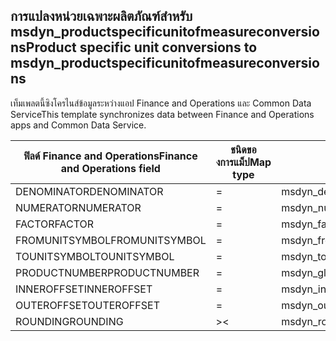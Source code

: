 ## <a name="product-specific-unit-conversions-to-msdyn_productspecificunitofmeasureconversions"></a><span data-ttu-id="ab6ff-101">การแปลงหน่วยเฉพาะผลิตภัณฑ์สำหรับ msdyn_productspecificunitofmeasureconversions</span><span class="sxs-lookup"><span data-stu-id="ab6ff-101">Product specific unit conversions to msdyn_productspecificunitofmeasureconversions</span></span>

<span data-ttu-id="ab6ff-102">เท็มเพลตนี้ซิงโครไนส์ข้อมูลระหว่างแอป Finance and Operations และ Common Data Service</span><span class="sxs-lookup"><span data-stu-id="ab6ff-102">This template synchronizes data between Finance and Operations apps and Common Data Service.</span></span>

<span data-ttu-id="ab6ff-103">ฟิลด์ Finance and Operations</span><span class="sxs-lookup"><span data-stu-id="ab6ff-103">Finance and Operations field</span></span> | <span data-ttu-id="ab6ff-104">ชนิดของการแม็ป</span><span class="sxs-lookup"><span data-stu-id="ab6ff-104">Map type</span></span> | <span data-ttu-id="ab6ff-105">ฟิลด์ Dynamics 365 อื่นๆ</span><span class="sxs-lookup"><span data-stu-id="ab6ff-105">Other Dynamics 365 field</span></span> | <span data-ttu-id="ab6ff-106">ค่าเริ่มต้น</span><span class="sxs-lookup"><span data-stu-id="ab6ff-106">Default value</span></span>
---|---|---|---
<span data-ttu-id="ab6ff-107">DENOMINATOR</span><span class="sxs-lookup"><span data-stu-id="ab6ff-107">DENOMINATOR</span></span> | = | <span data-ttu-id="ab6ff-108">msdyn_denominator</span><span class="sxs-lookup"><span data-stu-id="ab6ff-108">msdyn_denominator</span></span> | 
<span data-ttu-id="ab6ff-109">NUMERATOR</span><span class="sxs-lookup"><span data-stu-id="ab6ff-109">NUMERATOR</span></span> | = | <span data-ttu-id="ab6ff-110">msdyn_numerator</span><span class="sxs-lookup"><span data-stu-id="ab6ff-110">msdyn_numerator</span></span> | 
<span data-ttu-id="ab6ff-111">FACTOR</span><span class="sxs-lookup"><span data-stu-id="ab6ff-111">FACTOR</span></span> | = | <span data-ttu-id="ab6ff-112">msdyn_factor</span><span class="sxs-lookup"><span data-stu-id="ab6ff-112">msdyn_factor</span></span> | 
<span data-ttu-id="ab6ff-113">FROMUNITSYMBOL</span><span class="sxs-lookup"><span data-stu-id="ab6ff-113">FROMUNITSYMBOL</span></span> | = | <span data-ttu-id="ab6ff-114">msdyn_fromunit.msdyn_symbol</span><span class="sxs-lookup"><span data-stu-id="ab6ff-114">msdyn_fromunit.msdyn_symbol</span></span> | 
<span data-ttu-id="ab6ff-115">TOUNITSYMBOL</span><span class="sxs-lookup"><span data-stu-id="ab6ff-115">TOUNITSYMBOL</span></span> | = | <span data-ttu-id="ab6ff-116">msdyn_tounit.msdyn_symbol</span><span class="sxs-lookup"><span data-stu-id="ab6ff-116">msdyn_tounit.msdyn_symbol</span></span> | 
<span data-ttu-id="ab6ff-117">PRODUCTNUMBER</span><span class="sxs-lookup"><span data-stu-id="ab6ff-117">PRODUCTNUMBER</span></span> | = | <span data-ttu-id="ab6ff-118">msdyn_globalproduct.msdyn_productnumber</span><span class="sxs-lookup"><span data-stu-id="ab6ff-118">msdyn_globalproduct.msdyn_productnumber</span></span> | 
<span data-ttu-id="ab6ff-119">INNEROFFSET</span><span class="sxs-lookup"><span data-stu-id="ab6ff-119">INNEROFFSET</span></span> | = | <span data-ttu-id="ab6ff-120">msdyn_inneroffset</span><span class="sxs-lookup"><span data-stu-id="ab6ff-120">msdyn_inneroffset</span></span> | 
<span data-ttu-id="ab6ff-121">OUTEROFFSET</span><span class="sxs-lookup"><span data-stu-id="ab6ff-121">OUTEROFFSET</span></span> | = | <span data-ttu-id="ab6ff-122">msdyn_outeroffset</span><span class="sxs-lookup"><span data-stu-id="ab6ff-122">msdyn_outeroffset</span></span> | 
<span data-ttu-id="ab6ff-123">ROUNDING</span><span class="sxs-lookup"><span data-stu-id="ab6ff-123">ROUNDING</span></span> | >< | <span data-ttu-id="ab6ff-124">msdyn_rounding</span><span class="sxs-lookup"><span data-stu-id="ab6ff-124">msdyn_rounding</span></span> | 
